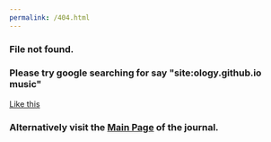 ```yaml
---
permalink: /404.html
---
```


### File not found.

### Please try google searching for say "site:ology.github.io music"

[Like this](https://www.google.com/search?q=site%3Aology.github.io+music)

### Alternatively visit the [Main Page](https://ology.github.io/) of the journal.
